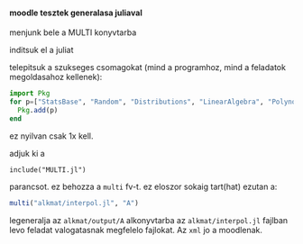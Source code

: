 #### moodle tesztek generalasa juliaval
menjunk bele a MULTI konyvtarba

inditsuk el a juliat

telepitsuk a szukseges csomagokat (mind a programhoz, mind a feladatok megoldasahoz kellenek):
```julia
import Pkg
for p=["StatsBase", "Random", "Distributions", "LinearAlgebra", "Polynomials"]
  Pkg.add(p)
end
```
ez nyilvan csak 1x kell.

adjuk ki a
```
include("MULTI.jl")
```
parancsot. ez behozza a ```multi``` fv-t. ez eloszor sokaig tart(hat)
ezutan a:
```julia
multi("alkmat/interpol.jl", "A")
```
legeneralja az ```alkmat/output/A``` alkonyvtarba az ```alkmat/interpol.jl``` fajlban levo feladat valogatasnak megfelelo fajlokat. Az ```xml``` jo a moodlenak.
